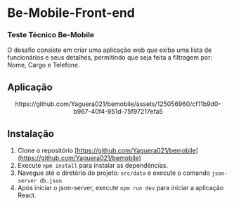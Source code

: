 # Be-Mobile-Front-end

### Teste Técnico Be-Mobile

O desafio consiste em criar uma aplicação web que exiba uma lista de funcionários e seus detalhes, permitindo que seja feita a filtragem por:
<br>
Nome, Cargo e Telefone.

## Aplicação

<div align="center">
https://github.com/Yaguera021/bemobile/assets/125056960/cf11b9d0-b967-40f4-951d-75f97217efa5
</div>

## Instalação

1. Clone o repositório [https://github.com/Yaguera021/bemobile](https://github.com/Yaguera021/bemobile)
2. Execute `npm install` para instalar as dependências.
3. Navegue até o diretório do projeto: `src/data` e execute o comando `json-server db.json`.
4. Após iniciar o json-server, execute `npm run dev` para iniciar a aplicação React.
